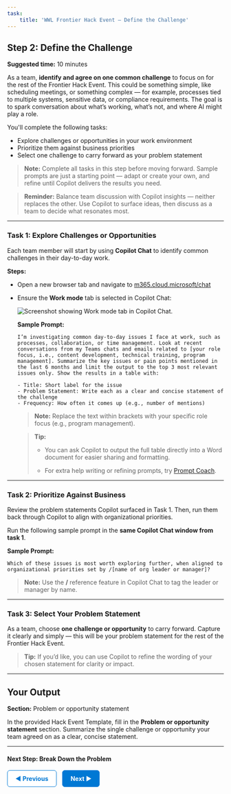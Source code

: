 ```yaml
---
task:
    title: 'WWL Frontier Hack Event – Define the Challenge'
---
```


## Step 2: Define the Challenge

**Suggested time:** 10 minutes  

As a team, **identify and agree on one common challenge** to focus on for the rest of the Frontier Hack Event. This could be something simple, like scheduling meetings, or something complex — for example, processes tied to multiple systems, sensitive data, or compliance requirements. The goal is to spark conversation about what’s working, what’s not, and where AI might play a role.

You'll complete the following tasks:

- Explore challenges or opportunities in your work environment  
- Prioritize them against business priorities  
- Select one challenge to carry forward as your problem statement  

> **Note:** Complete all tasks in this step before moving forward. Sample prompts are just a starting point — adapt or create your own, and refine until Copilot delivers the results you need.

> **Reminder:** Balance team discussion with Copilot insights — neither replaces the other. Use Copilot to surface ideas, then discuss as a team to decide what resonates most.

---

### Task 1: Explore Challenges or Opportunities  

Each team member will start by using **Copilot Chat** to identify common challenges in their day-to-day work.  

**Steps:**  
- Open a new browser tab and navigate to <a href="https://m365.cloud.microsoft/chat" target="_blank">m365.cloud.microsoft/chat</a>  
- Ensure the **Work mode** tab is selected in Copilot Chat:  

  ![Screenshot showing Work mode tab in Copilot Chat.](../Labs/Media/work-web-mode.png)  

  **Sample Prompt:**  

    ```text
    I’m investigating common day-to-day issues I face at work, such as processes, collaboration, or time management. Look at recent conversations from my Teams chats and emails related to [your role focus, i.e., content development, technical training, program management]. Summarize the key issues or pain points mentioned in the last 6 months and limit the output to the top 3 most relevant issues only. Show the results in a table with: 
     
    - Title: Short label for the issue  
    - Problem Statement: Write each as a clear and concise statement of the challenge  
    - Frequency: How often it comes up (e.g., number of mentions) 
    ```  

  > **Note:** Replace the text within brackets with your specific role focus (e.g., program management).  

  > **Tip:**
  >
  > - You can ask Copilot to output the full table directly into a Word document for easier sharing and formatting.
  >
  > -  For extra help writing or refining prompts, try <a href="https://appsource.microsoft.com/en-us/product/office/WA200007578" target="_blank">Prompt Coach</a>.

---

### Task 2: Prioritize Against Business  

Review the problem statements Copilot surfaced in Task 1. Then, run them back through Copilot to align with organizational priorities.

Run the following sample prompt in the **same Copilot Chat window from task 1**.

**Sample Prompt:**

```text
Which of these issues is most worth exploring further, when aligned to organizational priorities set by /[name of org leader or manager]?  
```

> **Note:** Use the **/** reference feature in Copilot Chat to tag the leader or manager by name.

---

### Task 3: Select Your Problem Statement

As a team, choose **one challenge or opportunity** to carry forward. Capture it clearly and simply — this will be your problem statement for the rest of the Frontier Hack Event.  

> **Tip:** If you’d like, you can use Copilot to refine the wording of your chosen statement for clarity or impact.

---

## Your Output  

**Section:** Problem or opportunity statement

In the provided Hack Event Template, fill in the **Problem or opportunity statement** section. Summarize the single challenge or opportunity your team agreed on as a clear, concise statement.

---

#### Next Step: Break Down the Problem

<a href="https://microsoftlearning.github.io/Frontier-Hack-Event/Instructions/Labs/1-kickoff-and-team-formation" 
   style="display:inline-block; padding:10px 18px; border:1px solid #0078D4; border-radius:6px; 
          background-color:#ffffff; color:#0078D4; font-weight:bold; text-decoration:none;">
   &#x25C0; Previous
</a>
<a href="https://microsoftlearning.github.io/Frontier-Hack-Event/Instructions/Labs/3-break-down-the-problem.html" 
   style="display:inline-block; padding:10px 18px; border:1px solid #0078D4; border-radius:6px; 
          background-color:#0078D4; color:#ffffff; font-weight:bold; text-decoration:none; margin-left:10px;">
   Next &#x25B6;
</a>
